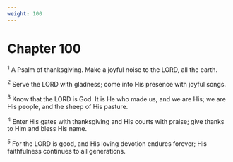 ```yaml
---
weight: 100
---
```


# Chapter 100

<sup>1</sup> A Psalm of thanksgiving. Make a joyful noise to the LORD, all the earth. 

<sup>2</sup> Serve the LORD with gladness; come into His presence with joyful songs. 

<sup>3</sup> Know that the LORD is God. It is He who made us, and we are His; we are His people, and the sheep of His pasture. 

<sup>4</sup> Enter His gates with thanksgiving and His courts with praise; give thanks to Him and bless His name. 

<sup>5</sup> For the LORD is good, and His loving devotion endures forever; His faithfulness continues to all generations. 


